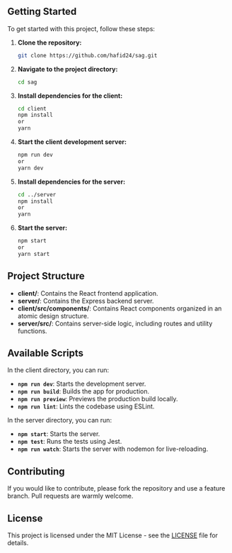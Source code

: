 ## Getting Started

To get started with this project, follow these steps:

1. **Clone the repository:**

   ```bash
   git clone https://github.com/hafid24/sag.git
   ```

2. **Navigate to the project directory:**

   ```bash
   cd sag
   ```

3. **Install dependencies for the client:**

   ```bash
   cd client
   npm install
   or
   yarn
   ```

4. **Start the client development server:**

   ```bash
   npm run dev
   or
   yarn dev
   ```

5. **Install dependencies for the server:**

   ```bash
   cd ../server
   npm install
   or
   yarn
   ```

6. **Start the server:**

   ```bash
   npm start
   or
   yarn start
   ```

## Project Structure

- **client/**: Contains the React frontend application.
- **server/**: Contains the Express backend server.
- **client/src/components/**: Contains React components organized in an atomic design structure.
- **server/src/**: Contains server-side logic, including routes and utility functions.

## Available Scripts

In the client directory, you can run:

- **`npm run dev`**: Starts the development server.
- **`npm run build`**: Builds the app for production.
- **`npm run preview`**: Previews the production build locally.
- **`npm run lint`**: Lints the codebase using ESLint.

In the server directory, you can run:

- **`npm start`**: Starts the server.
- **`npm test`**: Runs the tests using Jest.
- **`npm run watch`**: Starts the server with nodemon for live-reloading.

## Contributing

If you would like to contribute, please fork the repository and use a feature branch. Pull requests are warmly welcome.

## License

This project is licensed under the MIT License - see the [LICENSE](LICENSE) file for details.
